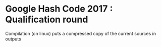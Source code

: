# Google Hash Code 2017 : Qualification round

Compilation (on linux) puts a compressed copy of the current sources in outputs